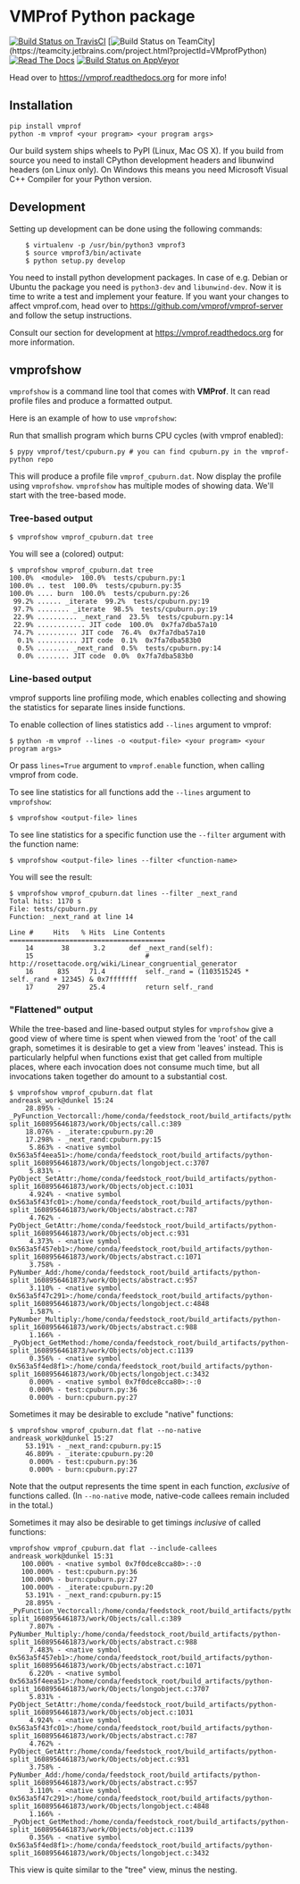 # VMProf Python package

[![Build Status on TravisCI](https://travis-ci.org/vmprof/vmprof-python.svg?branch=master)](https://travis-ci.org/vmprof/vmprof-python)
[![Build Status on TeamCity](https://teamcity.jetbrains.com/app/rest/builds/buildType:(id:VMprofPython_TestsPy27Win)/statusIcon.svg)](https://teamcity.jetbrains.com/project.html?projectId=VMprofPython)
[![Read The Docs](https://readthedocs.org/projects/vmprof/badge/?version=latest)](https://vmprof.readthedocs.org/en/latest/)
[![Build Status on AppVeyor](https://ci.appveyor.com/api/projects/status/github/vmprof/vmprof-python?branch=master&svg=true)](https://ci.appveyor.com/project/planrich/vmprof-python)


Head over to https://vmprof.readthedocs.org for more info!

## Installation

```console
pip install vmprof
python -m vmprof <your program> <your program args>
```

Our build system ships wheels to PyPI (Linux, Mac OS X). If you build from source you need
to install CPython development headers and libunwind headers (on Linux only).
On Windows this means you need Microsoft Visual C++ Compiler for your Python version.

## Development

Setting up development can be done using the following commands:

        $ virtualenv -p /usr/bin/python3 vmprof3
        $ source vmprof3/bin/activate
        $ python setup.py develop

You need to install python development packages. In case of e.g. Debian or Ubuntu the package you need is `python3-dev` and `libunwind-dev`.
Now it is time to write a test and implement your feature. If you want
your changes to affect vmprof.com, head over to
https://github.com/vmprof/vmprof-server and follow the setup instructions.

Consult our section for development at https://vmprof.readthedocs.org for more
information.

## vmprofshow

`vmprofshow` is a command line tool that comes with **VMProf**. It can read profile files
and produce a formatted output.

Here is an example of how to use `vmprofshow`:

Run that smallish program which burns CPU cycles (with vmprof enabled):

```console
$ pypy vmprof/test/cpuburn.py # you can find cpuburn.py in the vmprof-python repo
```

This will produce a profile file `vmprof_cpuburn.dat`.
Now display the profile using `vmprofshow`. `vmprofshow` has multiple modes
of showing data. We'll start with the tree-based mode.

### Tree-based output

```console
$ vmprofshow vmprof_cpuburn.dat tree
```

You will see a (colored) output:

```console
$ vmprofshow vmprof_cpuburn.dat tree
100.0%  <module>  100.0%  tests/cpuburn.py:1
100.0% .. test  100.0%  tests/cpuburn.py:35
100.0% .... burn  100.0%  tests/cpuburn.py:26
 99.2% ...... _iterate  99.2%  tests/cpuburn.py:19
 97.7% ........ _iterate  98.5%  tests/cpuburn.py:19
 22.9% .......... _next_rand  23.5%  tests/cpuburn.py:14
 22.9% ............ JIT code  100.0%  0x7fa7dba57a10
 74.7% .......... JIT code  76.4%  0x7fa7dba57a10
  0.1% .......... JIT code  0.1%  0x7fa7dba583b0
  0.5% ........ _next_rand  0.5%  tests/cpuburn.py:14
  0.0% ........ JIT code  0.0%  0x7fa7dba583b0
```


### Line-based output

vmprof supports line profiling mode, which enables collecting and showing the statistics for separate lines
inside functions.

To enable collection of lines statistics add `--lines` argument to vmprof:

```console
$ python -m vmprof --lines -o <output-file> <your program> <your program args>
```

Or pass `lines=True` argument to `vmprof.enable` function, when calling vmprof from code.

To see line statistics for all functions add the `--lines` argument to `vmprofshow`:
```console
$ vmprofshow <output-file> lines
```

To see line statistics for a specific function use the `--filter` argument with the function name:
```console
$ vmprofshow <output-file> lines --filter <function-name>
```

You will see the result:
```console
$ vmprofshow vmprof_cpuburn.dat lines --filter _next_rand
Total hits: 1170 s
File: tests/cpuburn.py
Function: _next_rand at line 14

Line #     Hits   % Hits  Line Contents
=======================================
    14       38      3.2      def _next_rand(self):
    15                            # http://rosettacode.org/wiki/Linear_congruential_generator
    16      835     71.4          self._rand = (1103515245 * self._rand + 12345) & 0x7fffffff
    17      297     25.4          return self._rand
```

### "Flattened" output

While the tree-based and line-based output styles for `vmprofshow` give a good
view of where time is spent when viewed from the 'root' of the call graph,
sometimes it is desirable to get a view from 'leaves' instead. This is particularly
helpful when functions exist that get called from multiple places, where each
invocation does not consume much time, but all invocations taken together do
amount to a substantial cost.
```console
$ vmprofshow vmprof_cpuburn.dat flat                                                                                                                                                                                                                                                                                                                                                                                   andreask_work@dunkel 15:24
    28.895% - _PyFunction_Vectorcall:/home/conda/feedstock_root/build_artifacts/python-split_1608956461873/work/Objects/call.c:389
    18.076% - _iterate:cpuburn.py:20
    17.298% - _next_rand:cpuburn.py:15
     5.863% - <native symbol 0x563a5f4eea51>:/home/conda/feedstock_root/build_artifacts/python-split_1608956461873/work/Objects/longobject.c:3707
     5.831% - PyObject_SetAttr:/home/conda/feedstock_root/build_artifacts/python-split_1608956461873/work/Objects/object.c:1031
     4.924% - <native symbol 0x563a5f43fc01>:/home/conda/feedstock_root/build_artifacts/python-split_1608956461873/work/Objects/abstract.c:787
     4.762% - PyObject_GetAttr:/home/conda/feedstock_root/build_artifacts/python-split_1608956461873/work/Objects/object.c:931
     4.373% - <native symbol 0x563a5f457eb1>:/home/conda/feedstock_root/build_artifacts/python-split_1608956461873/work/Objects/abstract.c:1071
     3.758% - PyNumber_Add:/home/conda/feedstock_root/build_artifacts/python-split_1608956461873/work/Objects/abstract.c:957
     3.110% - <native symbol 0x563a5f47c291>:/home/conda/feedstock_root/build_artifacts/python-split_1608956461873/work/Objects/longobject.c:4848
     1.587% - PyNumber_Multiply:/home/conda/feedstock_root/build_artifacts/python-split_1608956461873/work/Objects/abstract.c:988
     1.166% - _PyObject_GetMethod:/home/conda/feedstock_root/build_artifacts/python-split_1608956461873/work/Objects/object.c:1139
     0.356% - <native symbol 0x563a5f4ed8f1>:/home/conda/feedstock_root/build_artifacts/python-split_1608956461873/work/Objects/longobject.c:3432
     0.000% - <native symbol 0x7f0dce8cca80>:-:0
     0.000% - test:cpuburn.py:36
     0.000% - burn:cpuburn.py:27
```
Sometimes it may be desirable to exclude "native" functions:
```console
$ vmprofshow vmprof_cpuburn.dat flat --no-native                                                                                                                                                                                                                                                                                                                                                                       andreask_work@dunkel 15:27
    53.191% - _next_rand:cpuburn.py:15
    46.809% - _iterate:cpuburn.py:20
     0.000% - test:cpuburn.py:36
     0.000% - burn:cpuburn.py:27
```
Note that the output represents the time spent in each function, *exclusive* of
functions called. (In `--no-native` mode, native-code callees remain included
in the total.)

Sometimes it may also be desirable to get timings *inclusive* of called functions:
```
vmprofshow vmprof_cpuburn.dat flat --include-callees                                                                                                                                                                                                                                                                                                                                                                 andreask_work@dunkel 15:31
   100.000% - <native symbol 0x7f0dce8cca80>:-:0
   100.000% - test:cpuburn.py:36
   100.000% - burn:cpuburn.py:27
   100.000% - _iterate:cpuburn.py:20
    53.191% - _next_rand:cpuburn.py:15
    28.895% - _PyFunction_Vectorcall:/home/conda/feedstock_root/build_artifacts/python-split_1608956461873/work/Objects/call.c:389
     7.807% - PyNumber_Multiply:/home/conda/feedstock_root/build_artifacts/python-split_1608956461873/work/Objects/abstract.c:988
     7.483% - <native symbol 0x563a5f457eb1>:/home/conda/feedstock_root/build_artifacts/python-split_1608956461873/work/Objects/abstract.c:1071
     6.220% - <native symbol 0x563a5f4eea51>:/home/conda/feedstock_root/build_artifacts/python-split_1608956461873/work/Objects/longobject.c:3707
     5.831% - PyObject_SetAttr:/home/conda/feedstock_root/build_artifacts/python-split_1608956461873/work/Objects/object.c:1031
     4.924% - <native symbol 0x563a5f43fc01>:/home/conda/feedstock_root/build_artifacts/python-split_1608956461873/work/Objects/abstract.c:787
     4.762% - PyObject_GetAttr:/home/conda/feedstock_root/build_artifacts/python-split_1608956461873/work/Objects/object.c:931
     3.758% - PyNumber_Add:/home/conda/feedstock_root/build_artifacts/python-split_1608956461873/work/Objects/abstract.c:957
     3.110% - <native symbol 0x563a5f47c291>:/home/conda/feedstock_root/build_artifacts/python-split_1608956461873/work/Objects/longobject.c:4848
     1.166% - _PyObject_GetMethod:/home/conda/feedstock_root/build_artifacts/python-split_1608956461873/work/Objects/object.c:1139
     0.356% - <native symbol 0x563a5f4ed8f1>:/home/conda/feedstock_root/build_artifacts/python-split_1608956461873/work/Objects/longobject.c:3432
```
This view is quite similar to the "tree" view, minus the nesting.
